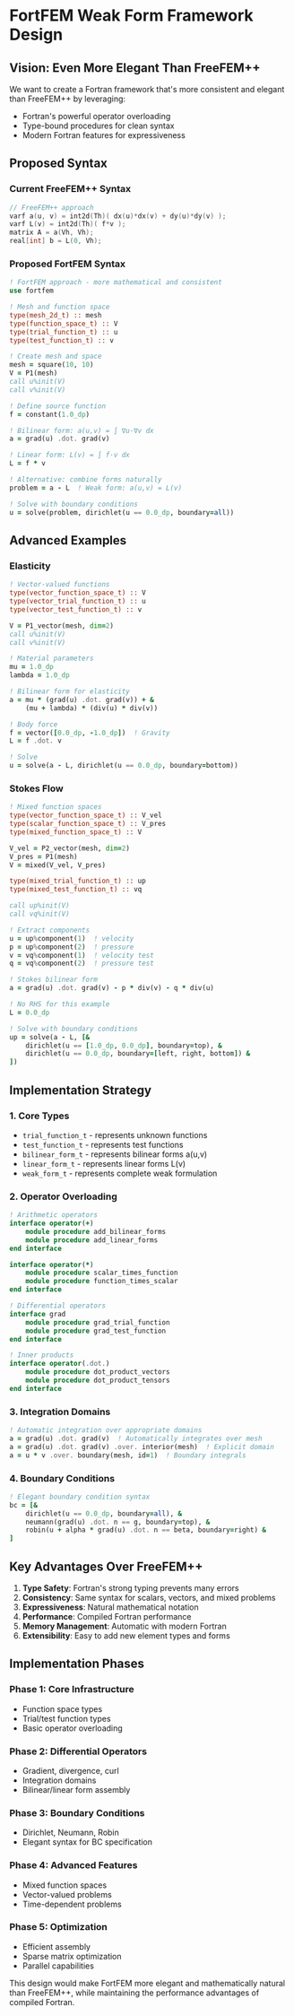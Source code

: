 # FortFEM Weak Form Framework Design

## Vision: Even More Elegant Than FreeFEM++

We want to create a Fortran framework that's more consistent and elegant than FreeFEM++ by leveraging:
- Fortran's powerful operator overloading
- Type-bound procedures for clean syntax
- Modern Fortran features for expressiveness

## Proposed Syntax

### Current FreeFEM++ Syntax
```cpp
// FreeFEM++ approach
varf a(u, v) = int2d(Th)( dx(u)*dx(v) + dy(u)*dy(v) );
varf L(v) = int2d(Th)( f*v );
matrix A = a(Vh, Vh);
real[int] b = L(0, Vh);
```

### Proposed FortFEM Syntax
```fortran
! FortFEM approach - more mathematical and consistent
use fortfem

! Mesh and function space
type(mesh_2d_t) :: mesh
type(function_space_t) :: V
type(trial_function_t) :: u
type(test_function_t) :: v

! Create mesh and space
mesh = square(10, 10)
V = P1(mesh)
call u%init(V)
call v%init(V)

! Define source function
f = constant(1.0_dp)

! Bilinear form: a(u,v) = ∫ ∇u·∇v dx
a = grad(u) .dot. grad(v)

! Linear form: L(v) = ∫ f·v dx  
L = f * v

! Alternative: combine forms naturally
problem = a - L  ! Weak form: a(u,v) = L(v)

! Solve with boundary conditions
u = solve(problem, dirichlet(u == 0.0_dp, boundary=all))
```

## Advanced Examples

### Elasticity
```fortran
! Vector-valued functions
type(vector_function_space_t) :: V
type(vector_trial_function_t) :: u
type(vector_test_function_t) :: v

V = P1_vector(mesh, dim=2)
call u%init(V)
call v%init(V)

! Material parameters
mu = 1.0_dp
lambda = 1.0_dp

! Bilinear form for elasticity
a = mu * (grad(u) .dot. grad(v)) + &
    (mu + lambda) * (div(u) * div(v))

! Body force
f = vector([0.0_dp, -1.0_dp])  ! Gravity
L = f .dot. v

! Solve
u = solve(a - L, dirichlet(u == 0.0_dp, boundary=bottom))
```

### Stokes Flow
```fortran
! Mixed function spaces
type(vector_function_space_t) :: V_vel
type(scalar_function_space_t) :: V_pres
type(mixed_function_space_t) :: V

V_vel = P2_vector(mesh, dim=2)
V_pres = P1(mesh)
V = mixed(V_vel, V_pres)

type(mixed_trial_function_t) :: up
type(mixed_test_function_t) :: vq

call up%init(V)
call vq%init(V)

! Extract components
u = up%component(1)  ! velocity
p = up%component(2)  ! pressure
v = vq%component(1)  ! velocity test
q = vq%component(2)  ! pressure test

! Stokes bilinear form
a = grad(u) .dot. grad(v) - p * div(v) - q * div(u)

! No RHS for this example
L = 0.0_dp

! Solve with boundary conditions
up = solve(a - L, [&
    dirichlet(u == [1.0_dp, 0.0_dp], boundary=top), &
    dirichlet(u == 0.0_dp, boundary=[left, right, bottom]) &
])
```

## Implementation Strategy

### 1. Core Types
- `trial_function_t` - represents unknown functions
- `test_function_t` - represents test functions  
- `bilinear_form_t` - represents bilinear forms a(u,v)
- `linear_form_t` - represents linear forms L(v)
- `weak_form_t` - represents complete weak formulation

### 2. Operator Overloading
```fortran
! Arithmetic operators
interface operator(+)
    module procedure add_bilinear_forms
    module procedure add_linear_forms
end interface

interface operator(*)
    module procedure scalar_times_function
    module procedure function_times_scalar
end interface

! Differential operators
interface grad
    module procedure grad_trial_function
    module procedure grad_test_function
end interface

! Inner products
interface operator(.dot.)
    module procedure dot_product_vectors
    module procedure dot_product_tensors
end interface
```

### 3. Integration Domains
```fortran
! Automatic integration over appropriate domains
a = grad(u) .dot. grad(v)  ! Automatically integrates over mesh
a = grad(u) .dot. grad(v) .over. interior(mesh)  ! Explicit domain
a = u * v .over. boundary(mesh, id=1)  ! Boundary integrals
```

### 4. Boundary Conditions
```fortran
! Elegant boundary condition syntax
bc = [&
    dirichlet(u == 0.0_dp, boundary=all), &
    neumann(grad(u) .dot. n == g, boundary=top), &
    robin(u + alpha * grad(u) .dot. n == beta, boundary=right) &
]
```

## Key Advantages Over FreeFEM++

1. **Type Safety**: Fortran's strong typing prevents many errors
2. **Consistency**: Same syntax for scalars, vectors, and mixed problems
3. **Expressiveness**: Natural mathematical notation
4. **Performance**: Compiled Fortran performance
5. **Memory Management**: Automatic with modern Fortran
6. **Extensibility**: Easy to add new element types and forms

## Implementation Phases

### Phase 1: Core Infrastructure
- Function space types
- Trial/test function types
- Basic operator overloading

### Phase 2: Differential Operators
- Gradient, divergence, curl
- Integration domains
- Bilinear/linear form assembly

### Phase 3: Boundary Conditions
- Dirichlet, Neumann, Robin
- Elegant syntax for BC specification

### Phase 4: Advanced Features
- Mixed function spaces
- Vector-valued problems
- Time-dependent problems

### Phase 5: Optimization
- Efficient assembly
- Sparse matrix optimization
- Parallel capabilities

This design would make FortFEM more elegant and mathematically natural than FreeFEM++, while maintaining the performance advantages of compiled Fortran.